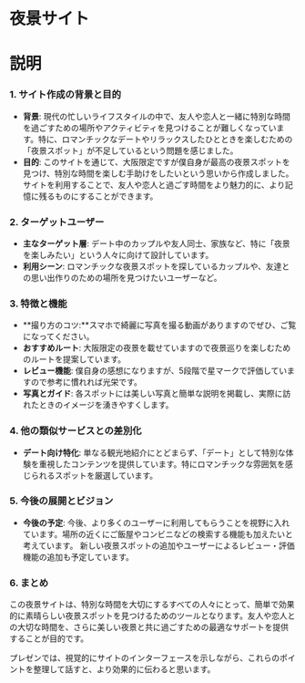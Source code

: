 # 夜景サイト

# 説明

### 1. **サイト作成の背景と目的**

- **背景**: 現代の忙しいライフスタイルの中で、友人や恋人と一緒に特別な時間を過ごすための場所やアクティビティを見つけることが難しくなっています。特に、ロマンチックなデートやリラックスしたひとときを楽しむための「夜景スポット」が不足しているという問題を感じました。
- **目的**: このサイトを通じて、大阪限定ですが僕自身が最高の夜景スポットを見つけ、特別な時間を楽しむ手助けをしたいという思いから作成しました。サイトを利用することで、友人や恋人と過ごす時間をより魅力的に、より記憶に残るものにすることができます。

### 2. **ターゲットユーザー**

- **主なターゲット層**: デート中のカップルや友人同士、家族など、特に「夜景を楽しみたい」という人々に向けて設計しています。
- **利用シーン**: ロマンチックな夜景スポットを探しているカップルや、友達との思い出作りのための場所を見つけたいユーザーなど。

### 3. **特徴と機能**

- **撮り方のコツ:**スマホで綺麗に写真を撮る動画がありますのでぜひ、ご覧になってください。
- **おすすめルート**: 大阪限定の夜景を載せていますので夜景巡りを楽しむためのルートを提案しています。
- **レビュー機能**: 僕自身の感想になりますが、5段階で星マークで評価していますので参考に慣れれば光栄です。
- **写真とガイド**: 各スポットには美しい写真と簡単な説明を掲載し、実際に訪れたときのイメージを湧きやすくします。

### 4. **他の類似サービスとの差別化**

- **デート向け特化**: 単なる観光地紹介にとどまらず、「デート」として特別な体験を重視したコンテンツを提供しています。特にロマンチックな雰囲気を感じられるスポットを厳選しています。

### 5. **今後の展開とビジョン**

- **今後の予定**: 今後、より多くのユーザーに利用してもらうことを視野に入れています。場所の近くにご飯屋やコンビニなどの検索する機能も加えたいと考えています。 新しい夜景スポットの追加やユーザーによるレビュー・評価機能の追加も予定しています。

### 6. **まとめ**

この夜景サイトは、特別な時間を大切にするすべての人々にとって、簡単で効果的に素晴らしい夜景スポットを見つけるためのツールとなります。友人や恋人との大切な時間を、さらに美しい夜景と共に過ごすための最適なサポートを提供することが目的です。

プレゼンでは、視覚的にサイトのインターフェースを示しながら、これらのポイントを整理して話すと、より効果的に伝わると思います。

